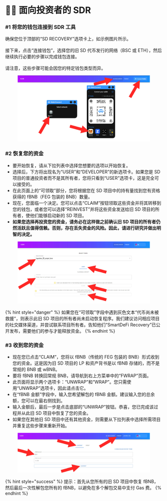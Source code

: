 # 👩‍🏫 面向投资者的 SDR

### #1 将您的钱包连接到 SDR 工具

确保您位于顶部的“SD RECOVERY”选项卡上，如示例图片所示。\
\
接下来，点击“连接钱包”，选择您的旧 SD 代币发行的网络（BSC 或 ETH），然后继续执行必要的步骤以完成钱包连接。\
\
请注意，这些步骤可能会因您的特定钱包类型而异。

<figure><img src="../../../.gitbook/assets/Screenshot_9.jpg" alt=""><figcaption></figcaption></figure>

### #2 恢复您的资金

* 要开始恢复，请从下拉列表中选择您想要的选项以开始恢复。
* &#x20;选择后，下方将出现名为“USER”和“DEVELOPER”的新选项卡。如果您是 SD 项目的普通投资者而不是其所有者，您将只看到“USER”选项卡，这是完全可以接受的。
* 在此页面上的“可领取”部分，您将根据您在 SD 项目中的持有量找到您有资格获得的 fBNB（FEG 包装的 BNB）数量。
* 现在，您面临一个决定。您可以点击“CLAIM”按钮领取这些资金并将其转移到您的钱包，或者您可以选择“REINVEST”并将这些资金发送给旧 SD 项目的所有者，使他们能够启动新的 SD 项目。
* **如果您选择再投资您的资金，请务必在这样做之前确认旧 SD 项目的所有者仍然活跃且值得信赖。否则，存在丢失资金的风险。因此，请进行研究并做出明智的决定。**

<figure><img src="../../../.gitbook/assets/Screenshot_16.jpg" alt=""><figcaption></figcaption></figure>

{% hint style="danger" %}
如果您在“可领取”字段中遇到灰色文本“代币尚未被救援”，则表示此旧 SD 项目的所有者尚未启动恢复程序。我们建议访问相应项目的社交媒体渠道，并尝试联系项目所有者。告知他们“SmartDeFi Recovery”已公开发布，需要他们的参与才能释放资金。
{% endhint %}

### #3 收到您的资金

* 现在您已点击“CLAIM”，您将以 fBNB（传统的 FEG 包装的 BNB）形式收到您的资金。这是因为旧 SD 项目的 LP 和资产背书是以 fBNB 存储的，而不是常规的 BNB 或 wBNB。
* 要将 fBNB 转换回常规 BNB，请导航到右上方菜单中的“FWRAP”页面。
* 此页面将显示两个选项卡：“UNWRAP”和“WRAP”。您只需使用“UNWRAP”选项卡，因此请点击它。
* 在“fBNB 金额”字段中，输入您希望解包的 fBNB 金额。建议输入您的总余额，您可以在最右侧找到。
* 输入金额后，最后一步是点击底部的“UNWRAP”按钮。恭喜，您已完成该过程并从此旧 SD 项目中恢复了您的资金。
* 如果您在其他旧 SD 项目中还有其他资金，则需要从下拉列表中选择所需项目并重复这些步骤来重新开始。

<figure><img src="../../../.gitbook/assets/unwrap SDR.jpg" alt=""><figcaption></figcaption></figure>

{% hint style="success" %}
提示：首先从您所有的旧 SD 项目中恢复 fBNB，然后最后一次性解包您所有的 fBNB，以避免在多个解包交易中支付 Gas 费。
{% endhint %}
